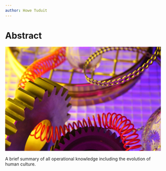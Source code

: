 ```yaml
---
author: Howe Tuduit
---
```


# Abstract

![](bcd1613403601954.image)

A brief summary of all operational knowledge including the evolution of human culture.

